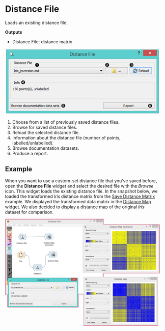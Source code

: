 Distance File
=============

Loads an existing distance file.

**Outputs**

- Distance File: distance matrix

![](images/DistanceFile-stamped.png)

1. Choose from a list of previously saved distance files.
2. Browse for saved distance files.
3. Reload the selected distance file.
4. Information about the distance file (number of points,
    labelled/unlabelled).
5. Browse documentation datasets.
6. Produce a report.

Example
-------

When you want to use a custom-set distance file that you've saved before, open the **Distance File** widget and select the desired file with the *Browse* icon. This widget loads the existing distance file. In the snapshot below, we loaded the transformed *Iris* distance matrix from the [Save Distance Matrix](../unsupervised/savedistancematrix.md) example. We displayed the transformed data matrix in the [Distance Map](../unsupervised/distancemap.md) widget. We also decided to display a distance map of the original *Iris* dataset for comparison.

![](images/DistanceFile-Example.png)
